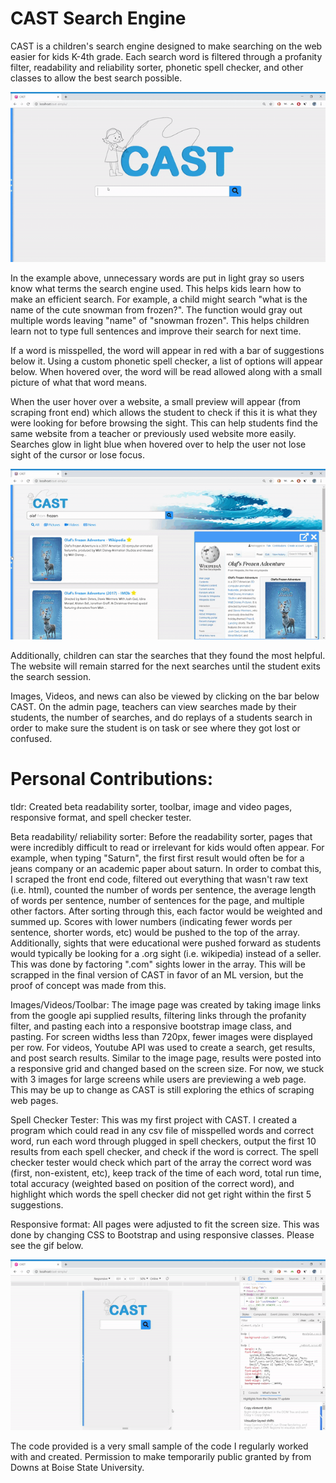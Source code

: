 # CAST Search Engine
CAST is a children's search engine designed to make searching on the web easier for kids K-4th grade. Each search word is filtered through a profanity filter, readability and reliability sorter, phonetic spell checker, and other classes to allow the best search possible. 

![](Cast-Gif-Part1.gif)

In the example above, unnecessary words are put in light gray so users know what terms the search engine used. This helps kids learn how to make an efficient search. For example, a child might search "what is the name of the cute snowman from frozen?". The function would gray out multiple words leaving "name" of "snowman frozen". This helps children learn not to type full sentences and improve their search for next time.

If a word is misspelled, the word will appear in red with a bar of suggestions below it. Using a custom phonetic spell checker, a list of options will appear below. When hovered over, the word will be read allowed along with a small picture of what that word means. 

When the user hover over a website, a small preview will appear (from scraping front end) which allows the student to check if this it is what they were looking for before browsing the sight. This can help students find the same website from a teacher or previously used website more easily. Searches glow in light blue when hovered over to help the user not lose sight of the cursor or lose focus.

![](Cast-Gif-Part2.gif)

Additionally, children can star the searches that they found the most helpful. The website will remain starred for the next searches until the student exits the search session. 

Images, Videos, and news can also be viewed by clicking on the bar below CAST. On the admin page, teachers can view searches made by their students, the number of searches, and do replays of a students search in order to make sure the student is on task or see where they got lost or confused. 

# Personal Contributions:
tldr: Created beta readability sorter, toolbar, image and video pages, responsive format, and spell checker tester.

Beta readability/ reliability sorter: Before the readability sorter, pages that were incredibly difficult to read or irrelevant for kids would often appear. For example, when typing "Saturn", the first first result would often be for a jeans company or an academic paper about saturn. In order to combat this, I scraped the front end code, filtered out everything that wasn't raw text (i.e. html), counted the number of words per sentence, the average length of words per sentence, number of sentences for the page, and multiple other factors. After sorting through this, each factor would be weighted and summed up. Scores with lower numbers (indicating fewer words per sentence, shorter words, etc) would be pushed to the top of the array. Additionally, sights that were educational were pushed forward as students would typically be looking for a .org sight (i.e. wikipedia) instead of a seller. This was done by factoring ".com" sights lower in the array. This will be scrapped in the final version of CAST in favor of an ML version, but the proof of concept was made from this.

Images/Videos/Toolbar: The image page was created by taking image links from the google api supplied results, filtering links through the profanity filter, and pasting each into a responsive bootstrap image class, and pasting. For screen widths less than 720px, fewer images were displayed per row. For videos, Youtube API was used to create a search, get results, and post search results. Similar to the image page, results were posted into a responsive grid and changed based on the screen size. For now, we stuck with 3 images for large screens while users are previewing a web page. This may be up to change as CAST is still exploring the ethics of scraping web pages. 

Spell Checker Tester: This was my first project with CAST. I created a program which could read in any csv file of misspelled words and correct word, run each word through plugged in spell checkers, output the first 10 results from each spell checker, and check if the word is correct. The spell checker tester would check which part of the array the correct word was (first, non-existent, etc), keep track of the time of each word, total run time, total accuracy (weighted based on position of the correct word), and highlight which words the spell checker did not get right within the first 5 suggestions. 

Responsive format: All pages were adjusted to fit the screen size. This was done by changing CSS to Bootstrap and using responsive classes. Please see the gif below. 

![](Cast-Gif-Part3.gif)

The code provided is a very small sample of the code I regularly worked with and created. Permission to make temporarily public granted by from Downs at Boise State University. 
